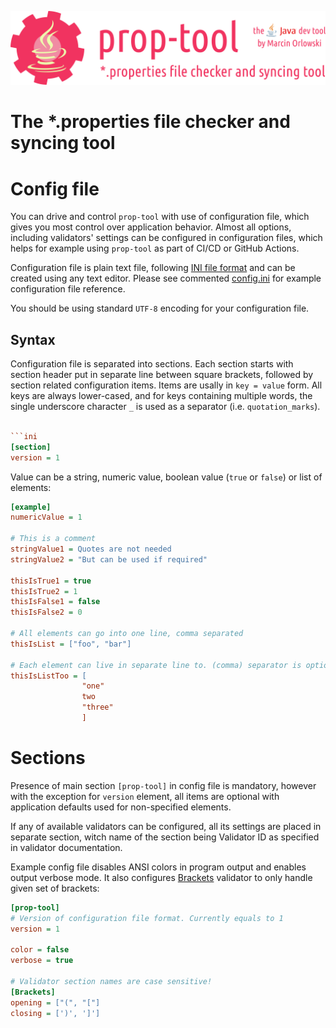 ![prop-tool logo](artwork/prop-tool-logo.png)

# The *.properties file checker and syncing tool #

# Config file #

You can drive and control `prop-tool` with use of configuration file, which gives you most control over application behavior. Almost
all options, including validators' settings can be configured in configuration files, which helps for example using `prop-tool` as
part of CI/CD or GitHub Actions.

Configuration file is plain text file, following [INI file format](https://en.wikipedia.org/wiki/INI_file) and can be created using
any text editor. Please see commented [config.ini](../config.ini) for example configuration file reference.

You should be using standard `UTF-8` encoding for your configuration file.

## Syntax ##

Configuration file is separated into sections. Each section starts with section header put in separate line between square brackets,
followed by section related configuration items. Items are usally in `key = value` form. All keys are always lower-cased, and for
keys containing multiple words, the single underscore character `_` is used as a separator (i.e. `quotation_marks`).

```ini

```ini
[section]
version = 1
```

Value can be a string, numeric value, boolean value (`true` or `false`) or list of elements:

```ini
[example]
numericValue = 1

# This is a comment
stringValue1 = Quotes are not needed
stringValue2 = "But can be used if required"

thisIsTrue1 = true
thisIsTrue2 = 1
thisIsFalse1 = false
thisIsFalse2 = 0

# All elements can go into one line, comma separated
thisIsList = ["foo", "bar"]

# Each element can live in separate line to. (comma) separator is optional in that case
thisIsListToo = [
                "one"
                two
                "three"
                ]
```

# Sections #

Presence of main section `[prop-tool]` in config file is mandatory, however with the exception for `version` element, all items are
optional with application defaults used for non-specified elements.

If any of available validators can be configured, all its settings are placed in separate section, witch name of the section being
Validator ID as specified in validator documentation.

Example config file disables ANSI colors in program output and enables output verbose mode. It also
configures [Brackets](checks/brackets.md)
validator to only handle given set of brackets:

```ini
[prop-tool]
# Version of configuration file format. Currently equals to 1
version = 1

color = false
verbose = true

# Validator section names are case sensitive!
[Brackets]
opening = ["(", "["]
closing = [')', ']']
```
